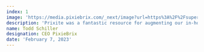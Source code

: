 ```yaml
---
index: 1
image: 'https://media.pixiebrix.com/_next/image?url=https%3A%2F%2Fsuper-static-assets.s3.amazonaws.com%2Fccc60628-59bb-42eb-a933-1cbafd281e1b%2Fimages%2F1ea4a6f8-f32e-41b5-846d-bd8d36db27d3.png&w=640&q=80'
description: 'Prixite was a fantastic resource for augmenting our in-house development team. As a startup, moving fast is critical. Their web application developers seamlessly integrated with our team and brought expertise to our project.'
name: Todd Schiller
designation: CEO PixieBrix
date: 'February 7, 2023'
---
```

